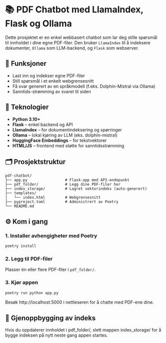 # 📚 PDF Chatbot med LlamaIndex, Flask og Ollama

Dette prosjektet er en enkel webbasert chatbot som lar deg stille spørsmål til innholdet i dine egne PDF-filer. Den bruker `LlamaIndex` til å indeksere dokumenter, `Ollama` som LLM-backend, og `Flask` som webserver.

## 🚀 Funksjoner

- Last inn og indekser egne PDF-filer
- Still spørsmål i et enkelt webgrensesnitt
- Få svar generert av en språkmodell (f.eks. Dolphin-Mistral via Ollama)
- Sanntids-strømming av svaret til siden

## 🧱 Teknologier

- **Python 3.10+**
- **Flask** – enkel backend og API
- **LlamaIndex** – for dokumentindeksering og spørringer
- **Ollama** – lokal kjøring av LLM (eks. dolphin-mistral)
- **HuggingFace Embeddings** – for tekstvektorer
- **HTML/JS** – frontend med støtte for sanntidsstrømming

## 🗂️ Prosjektstruktur

```text
pdf-chatbot/
├── app.py                 # Flask-app med API-endepunkt
├── pdf_folder/            # Legg dine PDF-filer her
├── index_storage/         # Lagret vektorindeks (auto-generert)
├── templates/
│   └── index.html         # Webgrensesnitt
├── pyproject.toml         # Administrert av Poetry
└── README.md
```

## ⚙️ Kom i gang

### 1. Installer avhengigheter med Poetry

```bash
poetry install
```

### 2. Legg til PDF-filer

Plasser én eller flere PDF-filer i `pdf_folder/`.

### 3. Kjør appen

```bash
poetry run python app.py
```

Besøk http://localhost:5000 i nettleseren for å chatte med PDF-ene dine.

## 🔁 Gjenoppbygging av indeks

Hvis du oppdaterer innholdet i pdf_folder/, slett mappen index_storage/ for å bygge indeksen på nytt neste gang appen startes.
